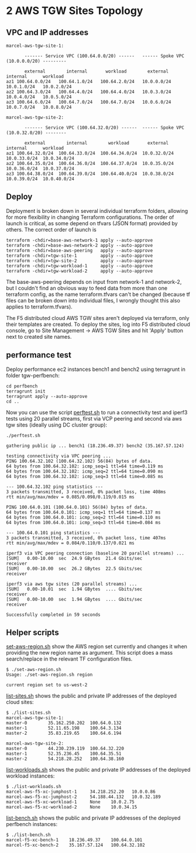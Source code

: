 # 2 AWS TGW Sites Topology

## VPC and IP addresses

```
marcel-aws-tgw-site-1:

       ------- Service VPC (100.64.0.0/20) ------   ------ Spoke VPC (10.0.0.0/20) ---------

       external        internal       workload        external      internal      workload
az1 100.64.0.0/24   100.64.1.0/24   100.64.2.0/24   10.0.0.0/24   10.0.1.0/24   10.0.2.0/24
az2 100.64.3.0/24   100.64.4.0/24   100.64.4.0/24   10.0.3.0/24   10.0.4.0/24   10.0.5.0/24
az3 100.64.6.0/24   100.64.7.0/24   100.64.7.0/24   10.0.6.0/24   10.0.7.0/24   10.0.8.0/24

marcel-aws-tgw-site-2: 

       ------- Service VPC (100.64.32.0/20) ------  ------ Spoke VPC (10.0.32.0/20) --------

       external        internal        workload       external      internal      workload
az1 100.64.32.0/24  100.64.33.0/24  100.64.34.0/24  10.0.32.0/24  10.0.33.0/24  10.0.34.0/24
az2 100.64.35.0/24  100.64.36.0/24  100.64.37.0/24  10.0.35.0/24  10.0.36.0/24  10.0.37.0/24
az3 100.64.38.0/24  100.64.39.0/24  100.64.40.0/24  10.0.38.0/24  10.0.39.0/24  10.0.40.0/24
```

## Deploy

Deployment is broken down in several individual terraform folders, allowing for more flexibility in changing Terraform configurations. The order of launch is critical, as some depend on tfvars (JSON format) provided by others. The correct order of launch is 

```
terraform -chdir=base-aws-network-1 apply --auto-approve
terraform -chdir=base-aws-network-2 apply --auto-approve
terraform -chdir=base-aws-peering   apply --auto-approve
terraform -chdir=tgw-site-1         apply --auto-approve
terraform -chdir=tgw-site-2         apply --auto-approve
terraform -chdir=tgw-workload-1     apply --auto-approve
terraform -chdir=tgw-workload-2     apply --auto-approve
```

The base-aws-peering depends on input from network-1 and network-2, but I couldn't find an
obvious way to feed data from more than one terraform config, as the name terraform.tfvars can't
be changed (because tf files can be broken down into individual files, I wrongly thought 
this also applies to terraform.tfvars).

The F5 distributed cloud AWS TGW sites aren't deployed via terraform, only their templates are 
created. To deploy the sites, log into F5 distributed cloud console, go to Site Management -> 
AWS TGW Sites and hit 'Apply' button next to created site names.

## performance test

Deploy performance ec2 instances bench1 and bench2 using terragrunt in folder tgw-perfbench:

```
cd perfbench
terragrunt init
terragrunt apply --auto-approve
cd ..
```

Now you can use the script [perftest.sh](perftest.sh) to run a connectivity test and iperf3 
tests using 20 parallel streams, first via VCP peering and second via aws tgw sites (ideally using
DC cluster group):

```
./perftest.sh

gathering public ip ... bench1 (18.236.49.37) bench2 (35.167.57.124)

testing connectivity via VPC peering ...
PING 100.64.32.102 (100.64.32.102) 56(84) bytes of data.
64 bytes from 100.64.32.102: icmp_seq=1 ttl=64 time=0.119 ms
64 bytes from 100.64.32.102: icmp_seq=2 ttl=64 time=0.090 ms
64 bytes from 100.64.32.102: icmp_seq=3 ttl=64 time=0.085 ms

--- 100.64.32.102 ping statistics ---
3 packets transmitted, 3 received, 0% packet loss, time 408ms
rtt min/avg/max/mdev = 0.085/0.098/0.119/0.015 ms

PING 100.64.0.101 (100.64.0.101) 56(84) bytes of data.
64 bytes from 100.64.0.101: icmp_seq=1 ttl=64 time=0.137 ms
64 bytes from 100.64.0.101: icmp_seq=2 ttl=64 time=0.110 ms
64 bytes from 100.64.0.101: icmp_seq=3 ttl=64 time=0.084 ms

--- 100.64.0.101 ping statistics ---
3 packets transmitted, 3 received, 0% packet loss, time 407ms
rtt min/avg/max/mdev = 0.084/0.110/0.137/0.021 ms

iperf3 via VPC peering connection (baseline 20 parallel streams) ...
[SUM]   0.00-10.00  sec  24.9 GBytes  21.4 Gbits/sec                  receiver
[SUM]   0.00-10.00  sec  26.2 GBytes  22.5 Gbits/sec                  receiver

iperf3 via aws tgw sites (20 parallel streams) ...
[SUM]   0.00-10.01  sec  1.94 GBytes  .... Gbits/sec                  receiver
[SUM]   0.00-10.00  sec  1.94 GBytes  .... Gbits/sec                  receiver

Successfully completed in 59 seconds
```

## Helper scripts

[set-aws-region.sh](set-aws-region.sh) show the AWS region set currently and changes it
when providing the new region name as argument. This script does a mass search/replace in the
relevant TF configuration files.

```
$ ./set-aws-region.sh               
Usage: ./set-aws-region.sh region                                     

current region set to us-west-2         
```

[list-sites.sh](list-sites.sh) shows the public and private IP addresses of the deployed
cloud sites:

```
$ ./list-sites.sh                   
marcel-aws-tgw-site-1:                                                
master-0        35.162.250.202  100.64.0.132                          
master-1        52.11.65.198    100.64.3.134                          
master-2        35.83.219.65    100.64.6.194                          

marcel-aws-tgw-site-2:                                                
master-0        44.230.239.119  100.64.32.220                         
master-1        52.35.236.45    100.64.35.51                          
master-2        54.218.28.252   100.64.38.160                         
```

[list-workloads.sh](list-workloads.sh) shows the public and private IP addresses of the deployed
workload instances:

```
$ ./list-workloads.sh 
marcel-aws-f5-xc-jumphost-1     34.218.252.20   10.0.0.86
marcel-aws-f5-xc-jumphost-2     54.188.44.132   10.0.32.189
marcel-aws-f5-xc-workload-1     None    10.0.2.75
marcel-aws-f5-xc-workload-2     None    10.0.34.15
```

[list-bench.sh](list-bench.sh) shows the public and private IP addresses of the deployed
perfbench instances:

```
$ ./list-bench.sh 
marcel-f5-xc-bench-1    18.236.49.37    100.64.0.101
marcel-f5-xc-bench-2    35.167.57.124   100.64.32.102
```

